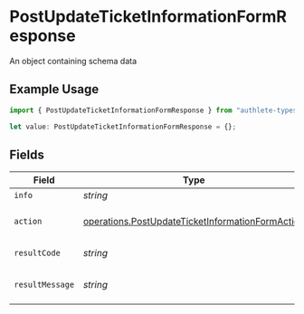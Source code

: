 # PostUpdateTicketInformationFormResponse

An object containing schema data

## Example Usage

```typescript
import { PostUpdateTicketInformationFormResponse } from "authlete-typescript-sdk/models/operations";

let value: PostUpdateTicketInformationFormResponse = {};
```

## Fields

| Field                                                                                                                | Type                                                                                                                 | Required                                                                                                             | Description                                                                                                          |
| -------------------------------------------------------------------------------------------------------------------- | -------------------------------------------------------------------------------------------------------------------- | -------------------------------------------------------------------------------------------------------------------- | -------------------------------------------------------------------------------------------------------------------- |
| `info`                                                                                                               | *string*                                                                                                             | :heavy_minus_sign:                                                                                                   | Information about the ticket.                                                                                        |
| `action`                                                                                                             | [operations.PostUpdateTicketInformationFormAction](../../models/operations/postupdateticketinformationformaction.md) | :heavy_minus_sign:                                                                                                   | The result of the /auth/authorization/ticket/info API call.                                                          |
| `resultCode`                                                                                                         | *string*                                                                                                             | :heavy_minus_sign:                                                                                                   | The code which represents the result of the API call.                                                                |
| `resultMessage`                                                                                                      | *string*                                                                                                             | :heavy_minus_sign:                                                                                                   | A short message which explains the result of the API call.                                                           |